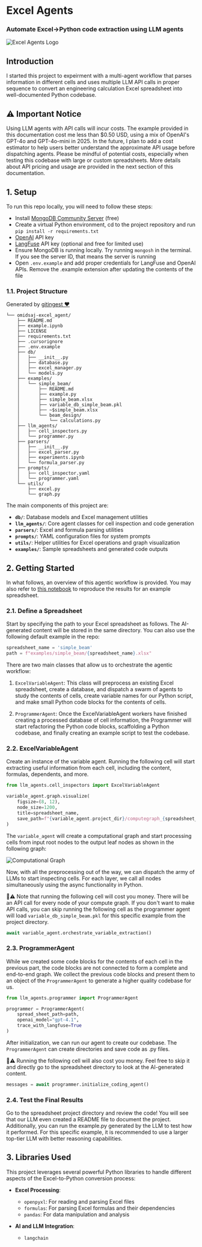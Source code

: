 # Excel Agents
### Automate Excel→Python code extraction using LLM agents

![Excel Agents Logo](assets/logo.jpg)

## Introduction
I started this project to expeirment with a multi-agent workflow that parses information in different cells and uses multiple LLM API calls in proper sequence to convert an engineering calculation Excel spreadsheet into well-documented Python codebase.


## ⚠️ Important Notice
Using LLM agents with API calls will incur costs. The example provided in this documentation cost me less than $0.50 USD, using a mix of OpenAI's GPT-4o and GPT-4o-mini in 2025.
In the future, I plan to add a cost estimator to help users better understand the approximate API usage before dispatching agents. 
Please be mindful of potential costs, especially when testing this codebase with large or custom spreadsheets. More details about API pricing and usage are provided in the next section of this documentation.

## 1. Setup
To run this repo locally, you will need to follow these steps:
- Install [MongoDB Community Server](https://www.mongodb.com/try/download/community) (free)
- Create a virtual Python environment, cd to the project repository and run `pip install -r requirements.txt`
- [OpenAI](https://openai.com/api/) API key
- [LangFuse](https://langfuse.com/) API key (optional and free for limited use)
- Ensure MongoDB is running locally. Try running `mongosh` in the terminal. If you see the server ID, that means the server is running
- Open `.env.example` and add proper credentials for LangFuse and OpenAI APIs. Remove the .example extension after updating the contents of the file

### 1.1. Project Structure
Generated by [gitingest ❤️](https://gitingest.com/)
```
└── omidsaj-excel_agent/
    ├── README.md
    ├── example.ipynb
    ├── LICENSE
    ├── requirements.txt
    ├── .cursorignore
    ├── .env.example
    ├── db/
    │   ├── __init__.py
    │   ├── database.py
    │   ├── excel_manager.py
    │   └── models.py
    ├── examples/
    │   └── simple_beam/
    │       ├── README.md
    │       ├── example.py
    │       ├── simple_beam.xlsx
    │       ├── variable_db_simple_beam.pkl
    │       ├── ~$simple_beam.xlsx
    │       └── beam_design/
    │           └── calculations.py
    ├── llm_agents/
    │   ├── cell_inspectors.py
    │   └── programmer.py
    ├── parsers/
    │   ├── __init__.py
    │   ├── excel_parser.py
    │   ├── experiments.ipynb
    │   └── formula_parser.py
    ├── prompts/
    │   ├── cell_inspector.yaml
    │   └── programmer.yaml
    └── utils/
        ├── excel.py
        └── graph.py
```

The main components of this project are:
- **`db/`**: Database models and Excel management utilities
- **`llm_agents/`**: Core agent classes for cell inspection and code generation
- **`parsers/`**: Excel and formula parsing utilities
- **`prompts/`**: YAML configuration files for system prompts
- **`utils/`**: Helper utilities for Excel operations and graph visualization
- **`examples/`**: Sample spreadsheets and generated code outputs

## 2. Getting Started
In what follows, an overview of this agentic workflow is provided. You may also refer to [this notebook](https://github.com/OmidSaj/excel_agent/blob/main/example.ipynb) to reproduce the results for an example spreadsheet. 

### 2.1. Define a Spreadsheet
Start by specifying the path to your Excel spreadsheet as follows. The AI-generated content will be stored in the same directory. You can also use the following default example in the repo:
```python
spreadsheet_name = 'simple_beam'
path = f"examples/simple_beam/{spreadsheet_name}.xlsx"
```

There are two main classes that allow us to orchestrate the agentic workflow:
1. `ExcelVariableAgent`: This class will preprocess an existing Excel spreadsheet, create a database, and dispatch a swarm of agents to study the contents of cells, create variable names for our Python script, and make small Python code blocks for the contents of cells.

2. `ProgrammerAgent`: Once the ExcelVariableAgent workers have finished creating a processed database of cell information, the Programmer will start refactoring the Python code blocks, scaffolding a Python codebase, and finally creating an example script to test the codebase.

### 2.2. ExcelVariableAgent
Create an instance of the variable agent. Running the following cell will start extracting useful information from each cell, including the content, formulas, dependents, and more.

```python
from llm_agents.cell_inspectors import ExcelVariableAgent

variable_agent.graph.visualize(
    figsize=(8, 12),
    node_size=1200,
    title=spreadsheet_name,
    save_path=f"{variable_agent.project_dir}/computegraph_{spreadsheet_name}.png"
)
```

The `variable_agent` will create a computational graph and start processing cells from input root nodes to the output leaf nodes as shown in the following graph:

![Computational Graph](assets/computational_graph.png)

Now, with all the preprocessing out of the way, we can dispatch the army of LLMs to start inspecting cells. For each layer, we call all nodes simultaneously using the async functionality in Python.

💸⚠️ Note that running the following cell will cost you money. There will be an API call for every node of your compute graph. If you don't want to make API calls, you can skip running the following cell as the programmer agent will load `variable_db_simple_beam.pkl` for this specific example from the project directory.

```python
await variable_agent.orchestrate_variable_extraction()
```

### 2.3. ProgrammerAgent
While we created some code blocks for the contents of each cell in the previous part, the code blocks are not connected to form a complete and end-to-end graph. We collect the previous code blocks and present them to an object of the `ProgrammerAgent` to generate a higher quality codebase for us.

```python 
from llm_agents.programmer import ProgrammerAgent

programmer = ProgrammerAgent(
    spread_sheet_path=path,
    openai_model="gpt-4.1",
    trace_with_langfuse=True
)
```

After initialization, we can run our agent to create our codebase. The `ProgrammerAgent` can create directories and save code as .py files.

💸⚠️ Running the following cell will also cost you money. Feel free to skip it and directly go to the spreadsheet directory to look at the AI-generated content.

```python
messages = await programmer.initialize_coding_agent()
```

### 2.4. Test the Final Results
Go to the spreadsheet project directory and review the code! You will see that our LLM even created a README file to document the project. Additionally, you can run the example.py generated by the LLM to test how it performed. For this specific example, it is recommended to use a larger top-tier LLM with better reasoning capabilities.

## 3. Libraries Used
This project leverages several powerful Python libraries to handle different aspects of the Excel-to-Python conversion process:

- **Excel Processing**:
  - `openpyxl`: For reading and parsing Excel files
  - `formulas`: For parsing Excel formulas and their dependencies
  - `pandas`: For data manipulation and analysis

- **AI and LLM Integration**:
  - `langchain`